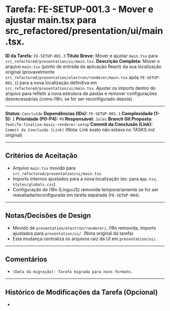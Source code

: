 # Tarefa: FE-SETUP-001.3 - Mover e ajustar main.tsx para src_refactored/presentation/ui/main.tsx.

**ID da Tarefa:** `FE-SETUP-001.3`
**Título Breve:** Mover e ajustar `main.tsx` para `src_refactored/presentation/ui/main.tsx`.
**Descrição Completa:**
Mover o arquivo `main.tsx` (ponto de entrada da aplicação React) da sua localização original (provavelmente `src_refactored/presentation/electron/renderer/main.tsx` após `FE-SETUP-001.1`) para a nova localização definitiva em `src_refactored/presentation/ui/main.tsx`. Ajustar os imports dentro do arquivo para refletir a nova estrutura de pastas e remover configurações desnecessárias (como i18n, se for ser reconfigurado depois).

---

**Status:** `Concluído`
**Dependências (IDs):** `FE-SETUP-001.1`
**Complexidade (1-5):** `1`
**Prioridade (P0-P4):** `P0`
**Responsável:** `Jules`
**Branch Git Proposta:** `feat/fe-finalize-basic-renderer-setup`
**Commit da Conclusão (Link):** `Commit da Conclusão (Link)` (Nota: Link exato não estava no TASKS.md original)

---

## Critérios de Aceitação
- Arquivo `main.tsx` movido para `src_refactored/presentation/ui/main.tsx`.
- Imports internos ajustados para a nova localização (ex: para `App.tsx`, `styles/globals.css`).
- Configuração de i18n (LinguiJS) removida temporariamente se for ser reavaliada/reconfigurada em tarefa separada (`FE-SETUP-004`).

---

## Notas/Decisões de Design
- Movido de `presentation/electron/renderer/`, i18n removida, imports ajustados para `presentation/ui/`. (Nota original da tarefa)
- Esta mudança centraliza os arquivos raiz da UI em `presentation/ui/`.

---

## Comentários
- `(Data da migração): Tarefa migrada para novo formato.`

---

## Histórico de Modificações da Tarefa (Opcional)
-
